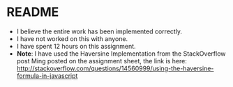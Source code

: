 # README 

* I believe the entire work has been implemented correctly.
* I have not worked on this with anyone.
* I have spent 12 hours on this assignment. 
* **Note**: I have used the Haversine Implementation from the StackOverflow post Ming posted on the assignment sheet, the link is here: 
	http://stackoverflow.com/questions/14560999/using-the-haversine-formula-in-javascript



